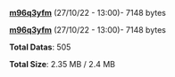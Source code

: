 [**m96q3yfm**](/data/m96q3yfm.txt) (27/10/22 - 13:00)- 7148 bytes

[**m96q3yfm**](/data/m96q3yfm.txt) (27/10/22 - 13:00)- 7148 bytes

**Total Datas**: 505

**Total Size**: 2.35 MB / 2.4 MB